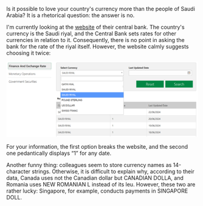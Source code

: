 ﻿Is it possible to love your country's currency more than the people of Saudi Arabia? It is a rhetorical question: the answer is no.

I'm currently looking at the [website](https://www.sama.gov.sa/en-US/FinExc/Pages/Currency.aspx) of their central bank. The country's currency is the Saudi riyal, and the Central Bank sets rates for other currencies in relation to it. Consequently, there is no point in asking the bank for the rate of the riyal itself. However, the website calmly suggests choosing it twice:

![The selection form](cb.png)

For your information, the first option breaks the website, and the second one pedantically displays “1” for any date.

Another funny thing: colleagues seem to store currency names as 14-character strings. Otherwise, it is difficult to explain why, according to their data, Canada uses not the Canadian dollar but CANADIAN DOLLA, and Romania uses NEW ROMANIAN L instead of its leu. However, these two are rather lucky: Singapore, for example, conducts payments in SINGAPORE DOLL.